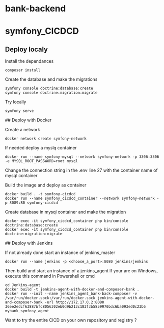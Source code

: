 # bank-backend
# symfony_CICDCD

## Deploy localy
Install the dependances
```
composer install
```

Create the database and make the migrations
```
symfony console doctrine:database:create
symfony console doctrine:migration:migrate
```

Try locally
```
symfony serve
```

## Deploy with Docker

Create a network
```
docker network create symfony-network
```

If needed deploy a myslq container
```
docker run --name symfony-mysql --network symfony-network -p 3306:3306 -e MYSQL_ROOT_PASSWORD=root mysql
```

Change the connection string in the .env line 27 with the container name of mysql container

Build the image and deploy as container
```
docker build . -t symfony-cicdcd
docker run --name symfony_cicdcd_container --network symfony-network -p 8089:80 symfony-cicdcd
```

Create database in mysql container and make the migration
```
docker exec -it symfony_cicdcd_container php bin/console doctrine:database:create
docker exec -it symfony_cicdcd_container php bin/console doctrine:migration:migrate
```

## Deploy with Jenkins

If not already done start an instance of jenkins_master
```
docker run --name jenkins -p <choose_a_port>:8080 jenkins/jenkins
```

Then build and start an instance of a jenkins_agent
If your are on Windows, execute this command in Powershell or cmd
```
cd Jenkins-agent
docker build -t jenkins-agent-with-docker-and-composer-bank .
docker run --init --name jenkins_agent_bank-back-composer -v /var/run/docker.sock:/var/run/docker.sock jenkins-agent-with-docker-and-composer-bank -url http://172.17.0.2:8080 36ee2edcf63887bfc8056302eb0d9b213c183f3b5859970bdc6ba093ed0c23b6 mybank_symfony_agent
```

Want to try the entire CICD on your own repository and registry ?